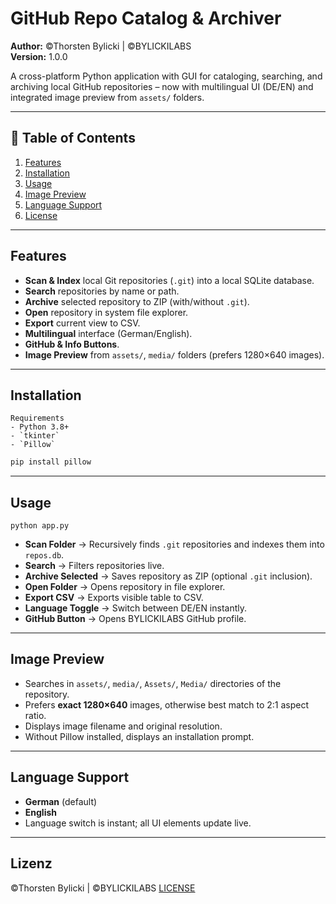 # GitHub Repo Catalog & Archiver

**Author:** ©Thorsten Bylicki | ©BYLICKILABS  
**Version:** 1.0.0

A cross-platform Python application with GUI for cataloging, searching, and archiving local GitHub repositories – now with multilingual UI (DE/EN) and integrated image preview from `assets/` folders.

---

## 📑 Table of Contents
1. [Features](#features)
2. [Installation](#installation)
3. [Usage](#usage)
4. [Image Preview](#image-preview)
5. [Language Support](#language-support)
6. [License](#license)

---

## Features
- **Scan & Index** local Git repositories (`.git`) into a local SQLite database.
- **Search** repositories by name or path.
- **Archive** selected repository to ZIP (with/without `.git`).
- **Open** repository in system file explorer.
- **Export** current view to CSV.
- **Multilingual** interface (German/English).
- **GitHub & Info Buttons**.
- **Image Preview** from `assets/`, `media/` folders (prefers 1280×640 images).

---

## Installation

```yarn
Requirements
- Python 3.8+
- `tkinter`
- `Pillow`
```

```bash
pip install pillow
```

---

## Usage
```yarn
python app.py
```

- **Scan Folder** → Recursively finds `.git` repositories and indexes them into `repos.db`.
- **Search** → Filters repositories live.
- **Archive Selected** → Saves repository as ZIP (optional `.git` inclusion).
- **Open Folder** → Opens repository in file explorer.
- **Export CSV** → Exports visible table to CSV.
- **Language Toggle** → Switch between DE/EN instantly.
- **GitHub Button** → Opens BYLICKILABS GitHub profile.

---

## Image Preview
- Searches in `assets/`, `media/`, `Assets/`, `Media/` directories of the repository.
- Prefers **exact 1280×640** images, otherwise best match to 2:1 aspect ratio.
- Displays image filename and original resolution.
- Without Pillow installed, displays an installation prompt.

---

## Language Support
- **German** (default)
- **English**
- Language switch is instant; all UI elements update live.

---

## Lizenz
©Thorsten Bylicki | ©BYLICKILABS
[LICENSE](LICENSE)
